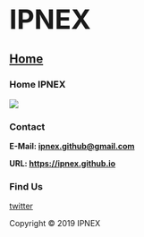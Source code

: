 <head>
<link rel="icon" href="https://ipnex.github.io/IPNEX.ico" type="image/x-icon"/>
</head>
  
<p><b><font size="7">IPNEX</font></b></p>

## <a href="https://ipnex.github.io/">Home</a>

### Home IPNEX
<img src="https://ipnex.github.io/Ben Wolf 320.jpg" >

<h3 id="contact">Contact</h3>
<p><strong>E-Mail: <a href="https://ipnex.github@gmail.com">ipnex.github@gmail.com</a></strong></p>

<p><strong>URL: <a href="https://ipnex.github.io">https://ipnex.github.io</a></strong></p>

### Find Us
[twitter](https://twitter.com/IPNEX)

<p>Copyright © 2019 IPNEX</p>
